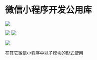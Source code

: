 # 微信小程序开发公用库

[![](https://img.shields.io/github/stars/shannan1989/wxa-library.svg?style=social&label=Stars)](https://github.com/shannan1989/wxa-libraryP)

[![](https://img.shields.io/github/languages/count/shannan1989/wxa-library.svg)](https://github.com/shannan1989/wxa-library)
[![](https://img.shields.io/github/languages/top/shannan1989/wxa-library.svg)](https://github.com/shannan1989/wxa-library)

[![](https://img.shields.io/github/license/shannan1989/wxa-library.svg)](https://github.com/shannan1989/wxa-library) 

在其它微信小程序中以子模块的形式使用
